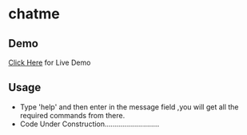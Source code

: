 # chatme
## Demo 
[Click Here](https://varshithvhegde.github.io/chatbot) for Live Demo

## Usage  
- Type 'help' and then enter in the message field ,you will get all the required commands from there.
- Code Under Construction...........................
